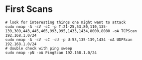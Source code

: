 # First Scans
```
# look for interesting things one might want to attack
sudo nmap -A -sV -sC -p T:21-25,53,80,110,135-139,389,443,445,465,993,995,1433,1434,8000,8080 -oA TCPScan 192.168.1.0/24    
sudo nmap -A -sV -sC -sU -p U:53,135-139,1434 -oA UDPScan 192.168.1.0/24
# double check with ping sweep
sudo nmap -pN -oA PingScan 192.168.1.0/24
```








































